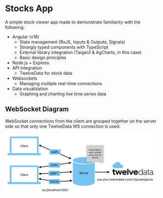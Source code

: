 # Stocks App

A simple stock viewer app made to demonstrate familiarity with the following:

- Angular (v18)
  - State management (RxJS, Inputs & Outputs, Signals)
  - Strongly typed components with TypeScript
  - External library integration (TaigaUI & AgCharts, in this case)
  - Basic design principles
- Node.js + Express
- API integration
  - TwelveData for stock data
- Websockets
  - Managing multiple real-time connections
- Data visualization
  - Graphing and charting live time series data

## WebSocket Diagram

WebSocket connections from the client are grouped together on the server side so that only one TwelveData WS connection is used.

![WS Diagram](./ws-diagram.png)
